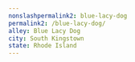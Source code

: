 ```yaml
---
﻿nonslashpermalink2: blue-lacy-dog
permalink2: /blue-lacy-dog/
alley: Blue Lacy Dog
city: South Kingstown
state: Rhode Island
---
```

